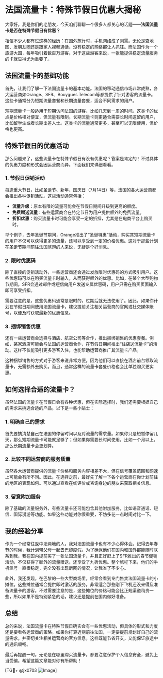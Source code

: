 # 法国流量卡：特殊节假日优惠大揭秘

大家好，我是你们的老朋友，今天咱们聊聊一个很多人都关心的话题——**法国流量卡是否在特殊节假日有优惠？**

相信不少人都有过这样的经历：在国外旅行时，手机网络成了刚需。无论是查地图、发朋友圈还是跟家人视频通话，没有稳定的网络都让人抓狂。而法国作为一个旅游大国，每年吸引着数百万游客，对于这些游客来说，一张能提供稳定流量服务的卡就显得尤为重要了。

## 法国流量卡的基础功能

首先，让我们了解一下法国流量卡的基本功能。法国的移动通信市场非常成熟，各大运营商如Orange、SFR、Bouygues Telecom等都提供了针对游客的流量卡。这些卡通常分为短期流量套餐和长期流量套餐，适合不同需求的用户。

短期流量卡一般适用于短期访问法国的游客，比如几天到一周的时间。这类卡的优点是价格相对便宜，但流量有限制。长期流量卡则更适合需要长时间逗留的用户，比如留学生或者长期出差人士。这类卡的流量通常更多，甚至可以无限使用，但价格也更高。

## 特殊节假日的优惠活动

那么问题来了，这些流量卡在特殊节假日有没有优惠呢？答案是肯定的！不过具体的优惠力度和形式会因运营商而异。下面我们来详细看看。

### 1. **节假日促销活动**

每逢重大节日，比如圣诞节、新年、国庆日（7月14日）等，法国的各大运营商都会推出各种促销活动。这些活动通常包括：

- **流量升级**：原本有限的流量可能会在节假日期间升级到更高的额度。
- **免费赠送流量**：有些运营商会在特定节日为用户提供额外的免费流量。
- **折扣优惠**：购买流量卡时可能会享受一定的折扣，尤其是在电商平台上购买时。

举个例子，去年圣诞节期间，Orange推出了“圣诞特惠”活动，购买其短期流量卡的用户不仅可以获得更多的流量，还可以享受到一定的价格优惠。这对于那些计划在圣诞节期间前往法国旅游的人来说，无疑是个好消息。

### 2. **限时优惠码**

除了直接的促销活动外，一些运营商还会通过发放限时优惠码的方式吸引用户。这些优惠码可以在购买流量卡时输入，从而获得额外的优惠。比如，在某个大型购物节期间，SFR会通过邮件或短信向用户发送专属优惠码，用户只需在购买页面输入即可享受折扣。

需要注意的是，这些优惠码通常是限时的，过期后就无法使用了。因此，如果你计划在节假日期间使用法国流量卡，建议提前关注相关运营商的官网或社交媒体账号，以便及时获取最新的优惠信息。

### 3. **捆绑销售优惠**

还有一些运营商会选择与酒店、航空公司等合作，推出捆绑销售的优惠套餐。例如，某家酒店可能会与法国的运营商合作，在节假日期间推出“住店送流量卡”的活动。这样不仅能吸引更多游客入住，也能帮助运营商推广其流量卡产品。

这种捆绑销售的方式对于游客来说非常方便，因为他们可以直接在酒店前台领取流量卡，无需额外去购买。而且，通常这样的流量卡套餐价格也会比单独购买更实惠。

## 如何选择合适的流量卡？

虽然法国的流量卡在节假日会有各种优惠，但在实际选择时，我们还需要根据自己的需求来挑选合适的产品。以下是一些小贴士：

### 1. **明确自己的需求**

首先要搞清楚自己在法国的停留时间以及对流量的需求量。如果你只是短暂停留几天，那么短期流量卡可能就足够了；但如果你需要长时间使用，比如一个月以上，那么长期流量卡会更划算。

### 2. **比较不同运营商的服务质量**

虽然各大运营商提供的流量卡价格和服务内容相差不大，但在信号覆盖范围和网速上可能会有所不同。因此，在选择之前，最好先了解一下各个运营商在你计划前往的地区的表现如何。可以通过查看在线评价或咨询身边的朋友来获取相关信息。

### 3. **留意附加服务**

除了基础的流量服务外，有些流量卡还可能包含其他附加服务，比如语音通话、短信、国际漫游等功能。如果这些功能对你很重要，不妨多花一点时间对比一下。

## 我的经验分享

作为一个经常往返中法两地的人，我对法国流量卡也有不少心得体会。记得去年春节的时候，我计划带父母一起去巴黎度假。为了确保他们在国内和国外都能随时联系到我，我在国内提前买了一张法国流量卡，并且正好赶上了SFR推出的春节促销活动，不仅获得了额外的流量赠送，还享受了九折优惠。整个旅程下来，他们的手机信号一直很稳定，完全没有出现断网的情况，让我省了不少心。

此外，我还发现，在巴黎的一些大型商场里，经常会看到专门售卖法国流量卡的小摊位。这些摊位通常会提供即时激活的服务，非常适合那些刚下飞机还没来得及准备流量卡的游客。不过需要注意的是，这些摊位的价格可能会比正规渠道稍贵一些，所以如果不是特别紧急的话，建议还是提前在国内做好准备。

## 总结

总的来说，法国流量卡在特殊节假日确实会有一些优惠活动，但具体的形式和力度还是要看各运营商的策略。如果你打算近期前往法国，一定要提前规划好自己的流量需求，并密切关注相关运营商的官方信息。这样既能节省开支，又能保证旅途中的通讯顺畅。

最后再提醒一句，无论是在哪里购买流量卡，都要注意保护个人信息安全，避免上当受骗。希望这篇文章能对你有所帮助！

[TG💪+ @jx0703 ![Image](https://github.com/user-attachments/assets/dbca1d08-cadb-493c-b0ec-ad6f7a83f270)]